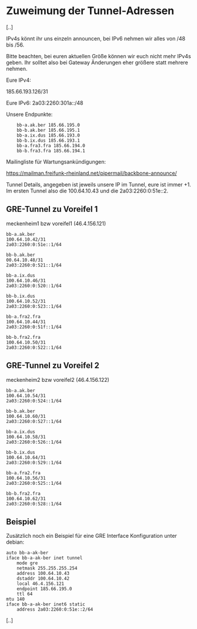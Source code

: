 # Zuweimung der Tunnel-Adressen

[..]

IPv4s könnt ihr uns einzeln announcen, bei IPv6 nehmen wir alles von /48 bis /56.

Bitte beachten, bei euren aktuellen Größe können wir euch nicht mehr IPv4s geben. Ihr solltet also bei Gateway Änderungen eher größere statt mehrere nehmen.

Eure IPv4:

185.66.193.126/31

Eure IPv6:
2a03:2260:301a::/48

Unsere Endpunkte:
```
    bb-a.ak.ber 185.66.195.0
    bb-b.ak.ber 185.66.195.1
    bb-a.ix.dus 185.66.193.0
    bb-b.ix.dus 185.66.193.1
    bb-a.fra3.fra 185.66.194.0
    bb-b.fra3.fra 185.66.194.1
```

Mailingliste für Wartungsankündigungen:

https://mailman.freifunk-rheinland.net/pipermail/backbone-announce/

Tunnel Details, angegeben ist jeweils unsere IP im Tunnel, eure ist immer +1. Im ersten Tunnel also die 100.64.10.43 und die 2a03:2260:0:51e::2.

## GRE-Tunnel zu Voreifel 1  

 meckenheim1 bzw voreifel1 (46.4.156.121)


    bb-a.ak.ber
    100.64.10.42/31
    2a03:2260:0:51e::1/64

    bb-b.ak.ber
    00.64.10.48/31
    2a03:2260:0:521::1/64

    bb-a.ix.dus
    100.64.10.46/31
    2a03:2260:0:520::1/64

    bb-b.ix.dus
    100.64.10.52/31
    2a03:2260:0:523::1/64

    bb-a.fra2.fra
    100.64.10.44/31
    2a03:2260:0:51f::1/64

    bb-b.fra2.fra
    100.64.10.50/31
    2a03:2260:0:522::1/64


## GRE-Tunnel zu Voreifel 2 

meckenheim2 bzw voreifel2 (46.4.156.122)


    bb-a.ak.ber
    100.64.10.54/31
    2a03:2260:0:524::1/64

    bb-b.ak.ber
    100.64.10.60/31
    2a03:2260:0:527::1/64

    bb-a.ix.dus
    100.64.10.58/31
    2a03:2260:0:526::1/64

    bb-b.ix.dus
    100.64.10.64/31
    2a03:2260:0:529::1/64

    bb-a.fra2.fra
    100.64.10.56/31
    2a03:2260:0:525::1/64
    
    bb-b.fra2.fra
    100.64.10.62/31
    2a03:2260:0:528::1/64



## Beispiel

Zusätzlich noch ein Beispiel für eine GRE Interface Konfiguration unter debian:


    auto bb-a-ak-ber
    iface bb-a-ak-ber inet tunnel
        mode gre
        netmask 255.255.255.254
        address 100.64.10.43
        dstaddr 100.64.10.42
        local 46.4.156.121
        endpoint 185.66.195.0
        ttl 64
    mtu 140
    iface bb-a-ak-ber inet6 static
        address 2a03:2260:0:51e::2/64
        
[..]
